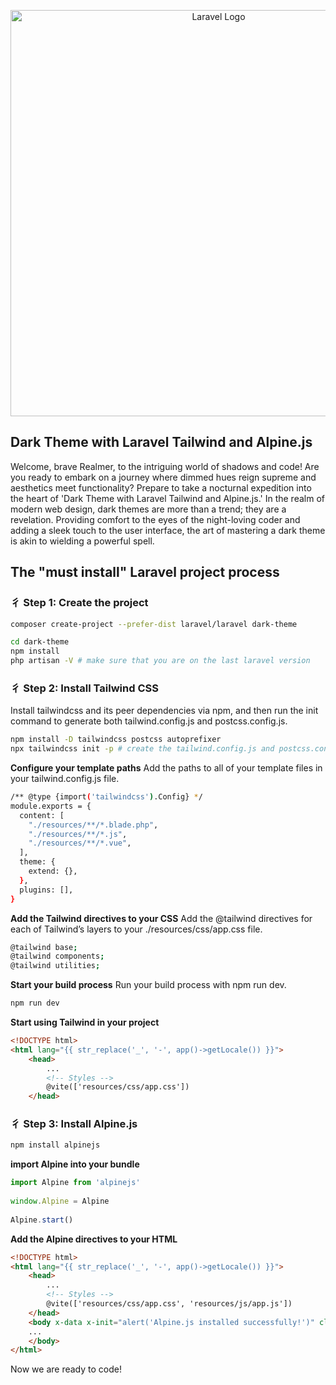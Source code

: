 <p align="center"><a href="https://laravel.com" target="_blank"><img src="https://sudorealm.com/postImages/IReZFhLQAiby3kJn4vMQnnfqBIFgP4ja7VlW6Yjk.png" width="650" alt="Laravel Logo"></a></p>


## Dark Theme with Laravel Tailwind and Alpine.js

Welcome, brave Realmer, to the intriguing world of shadows and code! Are you ready to embark on a journey where dimmed hues reign supreme and aesthetics meet functionality? Prepare to take a nocturnal expedition into the heart of 'Dark Theme with Laravel Tailwind and Alpine.js.' In the realm of modern web design, dark themes are more than a trend; they are a revelation. Providing comfort to the eyes of the night-loving coder and adding a sleek touch to the user interface, the art of mastering a dark theme is akin to wielding a powerful spell.

## The "must install" Laravel project process

### ⼻ Step 1: Create the project 
```bash
composer create-project --prefer-dist laravel/laravel dark-theme

cd dark-theme
npm install 
php artisan -V # make sure that you are on the last laravel version
```
### ⼻ Step 2: Install Tailwind CSS

Install tailwindcss and its peer dependencies via npm, and then run the init command to generate both tailwind.config.js and postcss.config.js.

```bash
npm install -D tailwindcss postcss autoprefixer
npx tailwindcss init -p # create the tailwind.config.js and postcss.config.js files
```
**Configure your template paths**
Add the paths to all of your template files in your tailwind.config.js file.
```bash
/** @type {import('tailwindcss').Config} */
module.exports = {
  content: [
    "./resources/**/*.blade.php",
    "./resources/**/*.js",
    "./resources/**/*.vue",
  ],
  theme: {
    extend: {},
  },
  plugins: [],
}
```
**Add the Tailwind directives to your CSS**
Add the @tailwind directives for each of Tailwind’s layers to your ./resources/css/app.css file.
```bash
@tailwind base;
@tailwind components;
@tailwind utilities;
``` 

**Start your build process**
Run your build process with npm run dev.
```bash
npm run dev
```
**Start using Tailwind in your project**
```html
<!DOCTYPE html>
<html lang="{{ str_replace('_', '-', app()->getLocale()) }}">
    <head>
        ...
        <!-- Styles -->
        @vite(['resources/css/app.css'])
    </head>
```

### ⼻ Step 3: Install Alpine.js

```bash
npm install alpinejs
```

**import Alpine into your bundle**
```js
import Alpine from 'alpinejs'
 
window.Alpine = Alpine
 
Alpine.start()
```

**Add the Alpine directives to your HTML**
```html
<!DOCTYPE html>
<html lang="{{ str_replace('_', '-', app()->getLocale()) }}">
    <head>
        ...
        <!-- Styles -->
        @vite(['resources/css/app.css', 'resources/js/app.js'])
    </head>
    <body x-data x-init="alert('Alpine.js installed successfully!')" class="antialiased">
    ...
    </body>
</html>
```

Now we are ready to code! 


